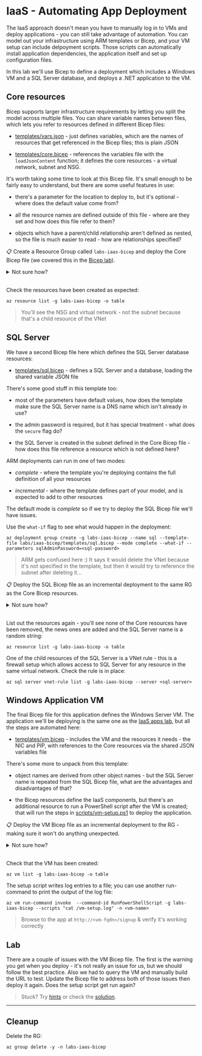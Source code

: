 # IaaS - Automating App Deployment

The IaaS approach doesn't mean you have to manually log in to VMs and deploy applications - you can still take advantage of automation. You can model out your infrastructure using ARM templates or Bicep, and your VM setup can include delpoyment scripts. Those scripts can automatically install application dependencies, the application itself and set up configuration files.

In this lab we'll use Bicep to define a deployment which includes a Windows VM and a SQL Server database, and deploys a .NET application to the VM.

## Core resources

Bicep supports larger infrastructure requirements by letting you split the model across multiple files. You can share variable names between files, which lets you refer to resources defined in different Bicep files:

- [templates/vars.json](/labs/iaas-bicep/templates/vars.json) - just defines variables, which are the names of resources that get referenced in the Bicep files; this is plain JSON

- [templates/core.bicep](/labs/iaas-bicep/templates/core.bicep) - references the variables file with the `loadJsonContent` function; it defines the core resources - a virtual network, subnet and NSG.

It's worth taking some time to look at this Bicep file. It's small enough to be fairly easy to understand, but there are some useful features in use:

- there's a parameter for the location to deploy to, but it's optional - where does the default value come from?

- all the resource names are defined outside of this file - where are they set and how does this file refer to them?

- objects which have a parent/child relationship aren't defined as nested, so the file is much easier to read - how are relationships specified?

📋 Create a Resource Group called `labs-iaas-bicep` and deploy the Core Bicep file (we covered this in the [Bicep lab](/labs/arm-bicep/README.md)).

<details>
  <summary>Not sure how?</summary>

This is straightforward - a `group create` and a `deployment group create`:

```
az group create -n labs-iaas-bicep --tags courselabs=azure -l southeastasia 

az deployment group create -g labs-iaas-bicep --name core --template-file labs/iaas-bicep/templates/core.bicep
```

</details><br/>

Check the resources have been created as expected:

```
az resource list -g labs-iaas-bicep -o table
```

> You'll see the NSG and virtual network - not the subnet because that's a child resource of the VNet

## SQL Server

We have a second Bicep file here which defines the SQL Server database resources:

- [templates/sql.bicep](/labs/iaas-bicep/templates/sql.bicep) - defines a SQL Server and a database, loading the shared variable JSON file

There's some good stuff in this template too:

- most of the parameters have default values, how does the template make sure the SQL Server name is a DNS name which isn't already in use?

- the admin password is required, but it has special treatment - what does the `secure` flag do?

- the SQL Server is created in the subnet defined in the Core Bicep file - how does this file reference a resource which is not defined here?

ARM deployments can run in one of two modes:

- _complete_ - where the template you're deploying contains the full definition of all your resources

- _incremental_ - where the template defines part of your model, and is expected to add to other resources

The default mode is _complete_ so if we try to deploy the SQL Bicep file we'll have issues.

Use the `what-if` flag to see what would happen in the deployment:

```
az deployment group create -g labs-iaas-bicep --name sql --template-file labs/iaas-bicep/templates/sql.bicep --mode complete --what-if --parameters sqlAdminPassword=<sql-password>
```

> ARM gets confused here :) It says it would delete the VNet because it's not specified in the template, but then it would try to reference the subnet after deleting it...

📋 Deploy the SQL Bicep file as an incremental deployment to the same RG as the Core Bicep resources.

<details>
  <summary>Not sure how?</summary>

We need to use incremental mode if we're splitting the deployment across multiple Bicep files:

```
az deployment group create -g labs-iaas-bicep --name sql --template-file labs/iaas-bicep/templates/sql.bicep --mode incremental --parameters sqlAdminPassword=<sql-password>
```

</details><br/>

List out the resources again - you'll see none of the Core resources have been removed, the news ones are added and the SQL Server name is a random string:

```
az resource list -g labs-iaas-bicep -o table
```

One of the child resources of the SQL Server is a VNet rule - this is a firewall setup which allows access to SQL Server for any resource in the same virtual network. Check the rule is in place: 

```
az sql server vnet-rule list -g labs-iaas-bicep --server <sql-server>
```

## Windows Application VM

The final Bicep file for this application defines the Windows Server VM. The application we'll be deploying is the same one as the [IaaS apps lab](/labs/iaas-apps), but all the steps are automated here:

- [templates/vm.bicep](/labs/iaas-bicep/templates/vm.bicep) - includes the VM and the resources it needs - the NIC and PIP, with references to the Core resources via the shared JSON variables file

There's some more to unpack from this template:

- object names are derived from other object names - but the SQL Server name is repeated from the SQL Bicep file, what are the advantages and disadvantages of that?

- the Bicep resources define the IaaS components, but there's an additional resource to run a PowerShell script after the VM is created; that will run the steps in [scripts/vm-setup.ps1](/labs/iaas-bicep/scripts/vm-setup.ps1) to deploy the application.

📋 Deploy the VM Bicep file as an incremental deployment to the RG - making sure it won't do anything unexpected.

<details>
  <summary>Not sure how?</summary>

Run the what-if deployment:

```
az deployment group create --what-if -g labs-iaas-bicep --name vm --template-file labs/iaas-bicep/templates/vm.bicep --mode incremental --parameters adminPassword=<vm-password> sqlPassword=<sql-password>
```

And if it all looks good, go on to deploy: 

```
az deployment group create -g labs-iaas-bicep --name vm --template-file labs/iaas-bicep/templates/vm.bicep --mode incremental --parameters adminPassword=<vm-password> sqlPassword=<sql-password>
```

</details><br/>

Check that the VM has been created:

```
az vm list -g labs-iaas-bicep -o table
```

The setup script writes log entries to a file; you can use another run-command to print the output of the log file:

```
az vm run-command invoke  --command-id RunPowerShellScript -g labs-iaas-bicep --scripts "cat /vm-setup.log" -n <vm-name>
```

> Browse to the app at `http://<vm-fqdn>/signup` & verify it's working correctly

## Lab

There are a couple of issues with the VM Bicep file. The first is the warning you get when you deploy - it's not really an issue for us, but we should follow the best practice. Also we had to query the VM and manually build the URL to test. Update the Bicep file to address both of those issues then deploy it again. Does the setup script get run again?

> Stuck? Try [hints](hints.md) or check the [solution](solution.md).

___

## Cleanup

Delete the RG:

```
az group delete -y -n labs-iaas-bicep
```